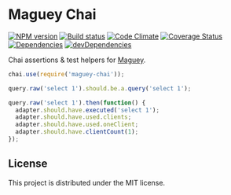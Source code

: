 # Maguey Chai

[![NPM version][npm-image]][npm-url] [![Build status][travis-image]][travis-url] [![Code Climate][codeclimate-image]][codeclimate-url] [![Coverage Status][coverage-image]][coverage-url] [![Dependencies][david-image]][david-url] [![devDependencies][david-dev-image]][david-dev-url]

Chai assertions & test helpers for [Maguey][maguey].

```js
chai.use(require('maguey-chai'));

query.raw('select 1').should.be.a.query('select 1');

query.raw('select 1').then(function() {
  adapter.should.have.executed('select 1');
  adapter.should.have.used.clients;
  adapter.should.have.used.oneClient;
  adapter.should.have.clientCount(1);
});
```


## License

This project is distributed under the MIT license.


[maguey]: https://github.com/wbyoung/maguey

[travis-image]: http://img.shields.io/travis/wbyoung/maguey-chai.svg?style=flat
[travis-url]: http://travis-ci.org/wbyoung/maguey-chai
[npm-image]: http://img.shields.io/npm/v/maguey-chai.svg?style=flat
[npm-url]: https://npmjs.org/package/maguey-chai
[codeclimate-image]: http://img.shields.io/codeclimate/github/wbyoung/maguey-chai.svg?style=flat
[codeclimate-url]: https://codeclimate.com/github/wbyoung/maguey-chai
[coverage-image]: http://img.shields.io/coveralls/wbyoung/maguey-chai.svg?style=flat
[coverage-url]: https://coveralls.io/r/wbyoung/maguey-chai
[david-image]: http://img.shields.io/david/wbyoung/maguey-chai.svg?style=flat
[david-url]: https://david-dm.org/wbyoung/maguey-chai
[david-dev-image]: http://img.shields.io/david/dev/wbyoung/maguey-chai.svg?style=flat
[david-dev-url]: https://david-dm.org/wbyoung/maguey-chai#info=devDependencies
